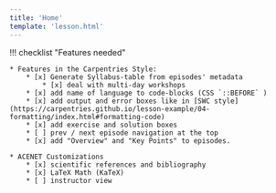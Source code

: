 ```yaml
---
title: 'Home'
template: 'lesson.html'
---
```


!!! checklist "Features needed"

    * Features in the Carpentries Style:
        * [x] Generate Syllabus-table from episodes' metadata
            * [x] deal with multi-day workshops
        * [x] add name of language to code-blocks (CSS `::BEFORE` )
        * [x] add output and error boxes like in [SWC style](https://carpentries.github.io/lesson-example/04-formatting/index.html#formatting-code)
        * [x] add exercise and solution boxes
        * [ ] prev / next episode navigation at the top
        * [x] add "Overview" and "Key Points" to episodes.
     
    * ACENET Customizations
        * [x] scientific references and bibliography
        * [x] LaTeX Math (KaTeX)
        * [ ] instructor view

